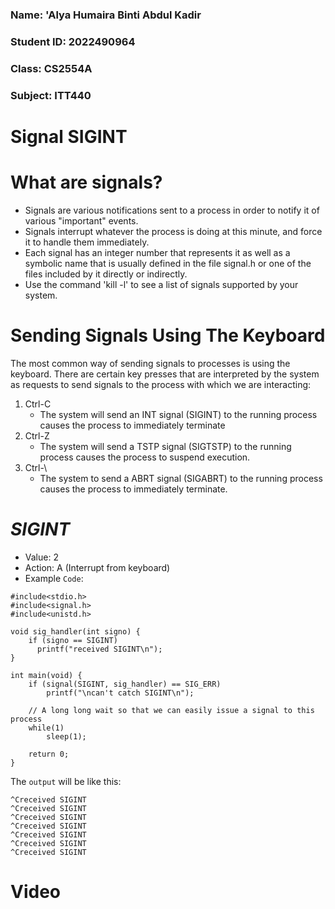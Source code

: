 ### Name: 'Alya Humaira Binti Abdul Kadir
### Student ID: 2022490964
### Class: CS2554A
### Subject: ITT440

# **Signal SIGINT**

# What are signals?
* Signals are various notifications sent to a process in order to notify it of various "important" events.
* Signals interrupt whatever the process is doing at this minute, and force it to handle them immediately.
* Each signal has an integer number that represents it as well as a symbolic name that is usually defined in the file signal.h or one of the files included by it directly or indirectly.
* Use the command 'kill -l' to see a list of signals supported by your system.

# Sending Signals Using The Keyboard
The most common way of sending signals to processes is using the keyboard. There are certain key presses that are interpreted by the system as requests to send signals to the process with which we are interacting:
1. Ctrl-C
     *  The system will send an INT signal (SIGINT) to the running process causes the process to immediately terminate
2. Ctrl-Z
     *  The system will send a TSTP signal (SIGTSTP) to the running process causes the process to suspend execution.
3. Ctrl-\
     * The system to send a ABRT signal (SIGABRT) to the running process causes the process to immediately terminate.

# _SIGINT_
  * Value: 2
  * Action: A (Interrupt from keyboard)
  * Example `Code`:
     
````  
#include<stdio.h>  
#include<signal.h>  
#include<unistd.h>  
  
void sig_handler(int signo) {  
    if (signo == SIGINT)    
      printf("received SIGINT\n");  
}  

int main(void) {  
    if (signal(SIGINT, sig_handler) == SIG_ERR)  
        printf("\ncan't catch SIGINT\n");  

    // A long long wait so that we can easily issue a signal to this process  
    while(1)
        sleep(1);  

    return 0;  
}  
````
The `output` will be like this:

````
^Creceived SIGINT
^Creceived SIGINT
^Creceived SIGINT
^Creceived SIGINT
^Creceived SIGINT
^Creceived SIGINT
^Creceived SIGINT
````
# Video
